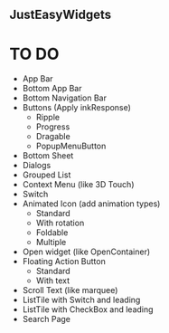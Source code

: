## JustEasyWidgets

# TO DO

- App Bar
- Bottom App Bar
- Bottom Navigation Bar
- Buttons (Apply inkResponse)
  - Ripple
  - Progress
  - Dragable
  - PopupMenuButton
- Bottom Sheet
- Dialogs
- Grouped List
- Context Menu (like 3D Touch)
- Switch
- Animated Icon (add animation types)
  - Standard
  - With rotation
  - Foldable
  - Multiple
- Open widget (like OpenContainer)
- Floating Action Button
  - Standard
  - With text
- Scroll Text (like marquee)
- ListTile with Switch and leading
- ListTile with CheckBox and leading
- Search Page
